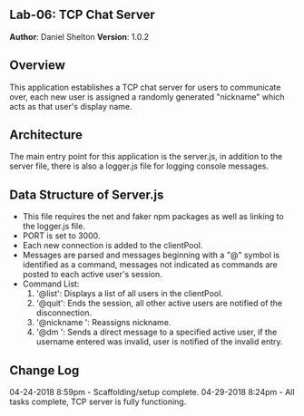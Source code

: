 ## Lab-06: TCP Chat Server

**Author**: Daniel Shelton
**Version**: 1.0.2

## Overview
This application establishes a TCP chat server for users to communicate over, each new user is assigned a randomly generated "nickname" which acts as that user's display name. 

## Architecture
The main entry point for this application is the server.js, in addition to the server file, there is also a logger.js file for logging console messages. 

## Data Structure of Server.js
- This file requires the net and faker npm packages as well as linking to the logger.js file.
- PORT is set to 3000.
- Each new connection is added to the clientPool.
- Messages are parsed and messages beginning with a "@" symbol is identified as a command, messages not indicated as commands are posted to each active user's session.
- Command List:
  1. '@list': Displays a list of all users in the clientPool.
  2. '@quit': Ends the session, all other active users are notified of the disconnection.
  3. '@nickname <name>': Reassigns nickname.
  4. '@dm <to-user> <message>': Sends a direct message to a specified active user, if the username entered was invalid, user is notified of the invalid entry.

## Change Log

04-24-2018 8:59pm - Scaffolding/setup complete.
04-29-2018 8:24pm - All tasks complete, TCP server is fully functioning.